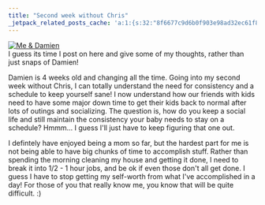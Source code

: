 ```yaml
---
title: "Second week without Chris"
_jetpack_related_posts_cache: 'a:1:{s:32:"8f6677c9d6b0f903e98ad32ec61f8deb";a:2:{s:7:"expires";i:1522406275;s:7:"payload";a:3:{i:0;a:1:{s:2:"id";i:207;}i:1;a:1:{s:2:"id";i:24;}i:2;a:1:{s:2:"id";i:213;}}}}'
---
```

<p><a href='http://family.chrisenns.com/wp3/wp-content/uploads/2007/07/874531002_02a592f677.jpg' title='Me & Damien'><img src='http://family.chrisenns.com/wp3/wp-content/uploads/2007/07/874531002_02a592f677.thumbnail.jpg' alt='Me & Damien' /></a><br />
I guess its time I post on here and give some of my thoughts, rather than just snaps of Damien!</p>
<p>Damien is 4 weeks old and changing all the time.  Going into my second week without Chris, I can totally understand the need for consistency and a schedule to keep yourself sane!  I now understand how our friends with kids need to have some major down time to get their kids back to normal after lots of outings and socializing.  The question is, how do you keep a social life and still maintain the consistency your baby needs to stay on a schedule?  Hmmm... I guess I'll just have to keep figuring that one out.</p>
<p>I defintely have enjoyed being a mom so far, but the hardest part for me is not being able to have big chunks of time to accomplish stuff.  Rather than spending the morning cleaning my house and getting it done, I need to break it into 1/2 - 1 hour jobs, and be ok if even those don't all get done.  I guess I have to stop getting my self-worth from what I've accomplished in a day!  For those of you that really know me, you know that will be quite difficult. :)</p>
